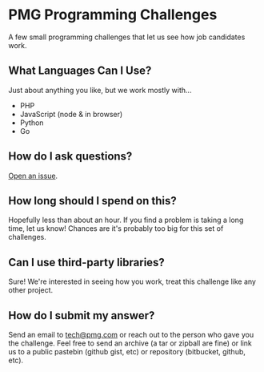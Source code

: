 # PMG Programming Challenges

A few small programming challenges that let us see how job candidates work.

## What Languages Can I Use?

Just about anything you like, but we work mostly with...

- PHP
- JavaScript (node & in browser)
- Python
- Go

## How do I ask questions?

[Open an issue](https://github.com/AgencyPMG/ProgrammingChallenges/issues).

## How long should I spend on this?

Hopefully less than about an hour. If you find a problem is taking a long time,
let us know! Chances are it's probably too big for this set of challenges.

## Can I use third-party libraries?

Sure! We're interested in seeing how you work, treat this challenge like any
other project.

## How do I submit my answer?

Send an email to tech@pmg.com or reach out to the person who gave you the
challenge. Feel free to send an archive (a tar or zipball are fine) or link us
to a public pastebin (github gist, etc) or repository (bitbucket, github, etc).
